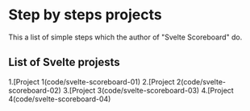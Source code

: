 # Step by steps projects

This a list of simple steps which the author of "Svelte Scoreboard" do.

## List of Svelte projests

1.[Project 1(code/svelte-scoreboard-01)
2.[Project 2(code/svelte-scoreboard-02)
3.[Project 3(code/svelte-scoreboard-03)
4.[Project 4(code/svelte-scoreboard-04)


